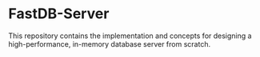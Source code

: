 # FastDB-Server
This repository contains the implementation and concepts for designing a high-performance, in-memory database server from scratch.
